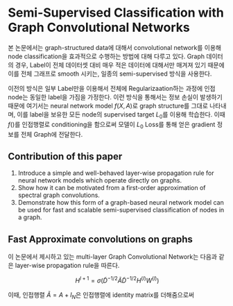 # Semi-Supervised Classification with Graph Convolutional Networks
본 논문에서는 graph-structured data에 대해서 convolutional network를 이용해 node classification을 효과적으로 수행하는 방법에 대해 다루고 있다. Graph 데이터의 경우, Label이 전체 데이터셋 대비 매우 적은 데이터에 대해서만 매겨져 있기 때문에 이를 전체 그래프로 smooth 시키는, 일종의 semi-supervised 방식을 사용한다.

이전의 방식은 일부 Label만을 이용해서 전체에 Regularizaation하는 과정에 인접 node는 동일한 label을 가짐을 가정한다. 이런 방식을 통해서는 정보 손실이 발생하기 때문에 여기서는 neural network model $f(X,A)$로 graph structure를 그대로 나타내며, 이를 label을 보유한 모든 node의 supervised target $L_{0}$를 이용해 학습한다. 이때 $f()$를 인접행렬로 conditioning을 함으로써 모델이 $L_{0}$ Loss를 통해 얻은 gradient 정보를 전체 Graph에 전달한다.

## Contribution of this paper
1. Introduce a simple and well-behaved layer-wise propagation rule for neural network models which operate directly on graphs.
2. Show how it can be motivated from a first-order approximation of spectral graph convolutions.
3. Demonstrate how this form of a graph-based neural network model can be used for fast and scalable semi-supervised classification of nodes in a graph.

## Fast Approximate convolutions on graphs
이 논문에서 제시하고 있는 multi-layer Graph Convolutional Network는 다음과 같은 layer-wise propagation rule을 따른다.

$$
H^{l+1} = \sigma(\tilde{D}^{-1/2}\tilde{A}\tilde{D}^{-1/2}H^{(l)}W^{(l)})
$$

이때, 인접행렬 $\tilde{A} = A+I_{N}$은 인접행렬에 identity matrix를 더해줌으로써
